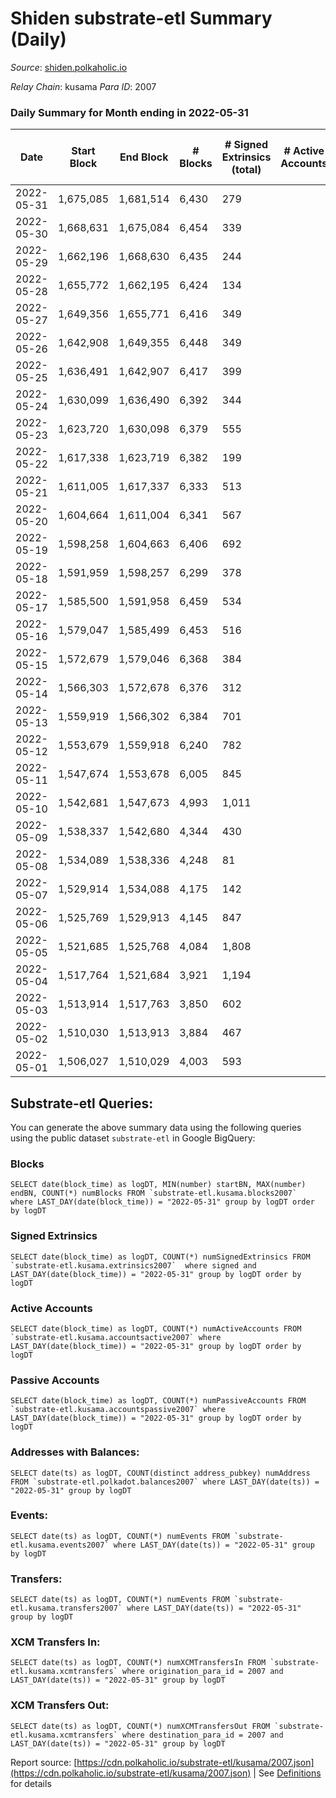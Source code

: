 # Shiden substrate-etl Summary (Daily)

_Source_: [shiden.polkaholic.io](https://shiden.polkaholic.io)

*Relay Chain*: kusama
*Para ID*: 2007



### Daily Summary for Month ending in 2022-05-31


| Date | Start Block | End Block | # Blocks | # Signed Extrinsics (total) | # Active Accounts | # Passive | # New | # Addresses with Balances | # Events | # Transfers | # XCM Transfers In | # XCM Transfers Out | Issues | 
| ---- | ----------- | --------- | -------- | --------------------------- | ----------------- | --------- | ----- | ------------------------- | -------- | ----------- | ------------------ | ------------------- | ------ |
| 2022-05-31 | 1,675,085 | 1,681,514 | 6,430 | 279 |  |  |  | 549,658 | 77,908 | 7,971 ($202,150.80) |   | 1 ($7.12) |  |
| 2022-05-30 | 1,668,631 | 1,675,084 | 6,454 | 339 |  |  |  |  | 148,058 | 8,147 ($458,962.70) |   |   |  |
| 2022-05-29 | 1,662,196 | 1,668,630 | 6,435 | 244 |  |  |  |  | 112,096 | 7,355 ($193,755.43) |   |   |  |
| 2022-05-28 | 1,655,772 | 1,662,195 | 6,424 | 134 |  |  |  |  | 121,551 | 7,537 ($83,244.55) |   | 3 ($0.13) |  |
| 2022-05-27 | 1,649,356 | 1,655,771 | 6,416 | 349 |  |  |  |  | 89,004 | 8,119 ($349,028.11) |   | 2  |  |
| 2022-05-26 | 1,642,908 | 1,649,355 | 6,448 | 349 |  |  |  |  | 80,500 | 8,312 ($203,248.33) | 10 ($6.33) | 1  |  |
| 2022-05-25 | 1,636,491 | 1,642,907 | 6,417 | 399 |  |  |  | 548,605 | 125,746 | 9,180 ($606,717.67) | 1 ($0.81) | 2  |  |
| 2022-05-24 | 1,630,099 | 1,636,490 | 6,392 | 344 |  |  |  |  | 113,017 | 9,089 ($946,206.03) | 1 ($8.48) |   |  |
| 2022-05-23 | 1,623,720 | 1,630,098 | 6,379 | 555 |  |  |  |  | 136,196 | 7,682 ($726,885.18) |   |   |  |
| 2022-05-22 | 1,617,338 | 1,623,719 | 6,382 | 199 |  |  |  |  | 68,190 | 6,803 ($439,094.50) |   |   |  |
| 2022-05-21 | 1,611,005 | 1,617,337 | 6,333 | 513 |  |  |  |  | 57,006 | 6,946 ($267,348.19) |   |   |  |
| 2022-05-20 | 1,604,664 | 1,611,004 | 6,341 | 567 |  |  |  |  | 80,401 | 8,189 ($499,708.40) |   |   |  |
| 2022-05-19 | 1,598,258 | 1,604,663 | 6,406 | 692 |  |  |  |  | 75,055 | 8,088 ($109,098.81) | 7 ($15.67) |   |  |
| 2022-05-18 | 1,591,959 | 1,598,257 | 6,299 | 378 |  |  |  |  | 80,323 | 8,396 ($248,541.16) | 22 ($257.99) |   |  |
| 2022-05-17 | 1,585,500 | 1,591,958 | 6,459 | 534 |  |  |  |  | 83,602 | 8,015 ($235,063.24) | 29 ($90.93) |   |  |
| 2022-05-16 | 1,579,047 | 1,585,499 | 6,453 | 516 |  |  |  |  | 73,851 | 8,003 ($1,567,279.20) | 38 ($25.07) |   |  |
| 2022-05-15 | 1,572,679 | 1,579,046 | 6,368 | 384 |  |  |  |  | 96,134 | 9,402 ($588,462.34) |   |   |  |
| 2022-05-14 | 1,566,303 | 1,572,678 | 6,376 | 312 |  |  |  |  | 93,183 | 9,802 ($349,191.74) |   |   |  |
| 2022-05-13 | 1,559,919 | 1,566,302 | 6,384 | 701 |  |  |  |  | 104,051 | 9,765 ($874,982.66) |   |   |  |
| 2022-05-12 | 1,553,679 | 1,559,918 | 6,240 | 782 |  |  |  |  | 117,922 | 9,265 ($715,568.37) |   |   |  |
| 2022-05-11 | 1,547,674 | 1,553,678 | 6,005 | 845 |  |  |  |  | 114,454 | 8,949 ($1,429,120.36) |   |   |  |
| 2022-05-10 | 1,542,681 | 1,547,673 | 4,993 | 1,011 |  |  |  |  | 74,143 | 6,587 ($707,808.85) | 1 ($1.02) |   |  |
| 2022-05-09 | 1,538,337 | 1,542,680 | 4,344 | 430 |  |  |  |  | 59,917 | 5,573 ($821,606.46) | 3 ($25.38) | 5  |  |
| 2022-05-08 | 1,534,089 | 1,538,336 | 4,248 | 81 |  |  |  |  | 89,802 | 5,958 ($391,727.27) | 1 ($57.83) |   |  |
| 2022-05-07 | 1,529,914 | 1,534,088 | 4,175 | 142 |  |  |  |  | 120,805 | 5,140 ($351,082.67) | 1 ($122.33) |   |  |
| 2022-05-06 | 1,525,769 | 1,529,913 | 4,145 | 847 |  |  |  |  | 165,029 | 7,405 ($400,754.85) | 1 ($1.23) |   |  |
| 2022-05-05 | 1,521,685 | 1,525,768 | 4,084 | 1,808 |  |  |  |  | 136,629 | 8,427 ($1,038,378.81) |   |   |  |
| 2022-05-04 | 1,517,764 | 1,521,684 | 3,921 | 1,194 |  |  |  |  | 74,331 | 6,481 ($1,652,887.18) |   |   |  |
| 2022-05-03 | 1,513,914 | 1,517,763 | 3,850 | 602 |  |  |  |  | 66,437 | 5,075 ($442,872.53) |   |   |  |
| 2022-05-02 | 1,510,030 | 1,513,913 | 3,884 | 467 |  |  |  |  | 60,386 | 5,090 ($684,438.69) |   |   |  |
| 2022-05-01 | 1,506,027 | 1,510,029 | 4,003 | 593 |  |  |  |  | 63,184 | 5,227 ($657,269.99) |   |   |  |

## Substrate-etl Queries:
You can generate the above summary data using the following queries using the public dataset `substrate-etl` in Google BigQuery:


### Blocks
```
SELECT date(block_time) as logDT, MIN(number) startBN, MAX(number) endBN, COUNT(*) numBlocks FROM `substrate-etl.kusama.blocks2007`  where LAST_DAY(date(block_time)) = "2022-05-31" group by logDT order by logDT
```


### Signed Extrinsics
```
SELECT date(block_time) as logDT, COUNT(*) numSignedExtrinsics FROM `substrate-etl.kusama.extrinsics2007`  where signed and LAST_DAY(date(block_time)) = "2022-05-31" group by logDT order by logDT
```


### Active Accounts
```
SELECT date(block_time) as logDT, COUNT(*) numActiveAccounts FROM `substrate-etl.kusama.accountsactive2007` where LAST_DAY(date(block_time)) = "2022-05-31" group by logDT order by logDT
```


### Passive Accounts
```
SELECT date(block_time) as logDT, COUNT(*) numPassiveAccounts FROM `substrate-etl.kusama.accountspassive2007` where LAST_DAY(date(block_time)) = "2022-05-31" group by logDT order by logDT
```


### Addresses with Balances:
```
SELECT date(ts) as logDT, COUNT(distinct address_pubkey) numAddress FROM `substrate-etl.polkadot.balances2007` where LAST_DAY(date(ts)) = "2022-05-31" group by logDT
```


### Events:
```
SELECT date(ts) as logDT, COUNT(*) numEvents FROM `substrate-etl.kusama.events2007` where LAST_DAY(date(ts)) = "2022-05-31" group by logDT
```


### Transfers:
```
SELECT date(ts) as logDT, COUNT(*) numEvents FROM `substrate-etl.kusama.transfers2007` where LAST_DAY(date(ts)) = "2022-05-31" group by logDT
```


### XCM Transfers In:
```
SELECT date(ts) as logDT, COUNT(*) numXCMTransfersIn FROM `substrate-etl.kusama.xcmtransfers` where origination_para_id = 2007 and LAST_DAY(date(ts)) = "2022-05-31" group by logDT
```


### XCM Transfers Out:
```
SELECT date(ts) as logDT, COUNT(*) numXCMTransfersOut FROM `substrate-etl.kusama.xcmtransfers` where destination_para_id = 2007 and LAST_DAY(date(ts)) = "2022-05-31" group by logDT
```



Report source: [https://cdn.polkaholic.io/substrate-etl/kusama/2007.json](https://cdn.polkaholic.io/substrate-etl/kusama/2007.json) | See [Definitions](/DEFINITIONS.md) for details
